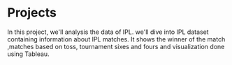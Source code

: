 # Projects
In this project, we'll analysis the data of IPL.  we'll dive into IPL dataset containing information about IPL matches. It shows the winner of the match ,matches based on toss, tournament sixes and fours and visualization done using Tableau.
